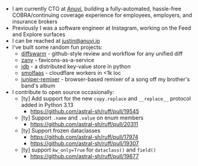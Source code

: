 - I am currently CTO at [Anuvi](https://anuvi.io/), building a fully-automated, hassle-free COBRA/continuing coverage experience for employees, employers, and insurance brokers
- Previously I was a software engineer at Instagram, working on the Feed and Explore surfaces
- I can be reached at [justin@anuvi.io](justin@anuvi.io)
- I've built some random fun projects:
  - [diffswarm](https://diffswarm.dev/) - github-style review and workflow for any unified diff
  - [zany](https://zany.sh/) - favicons-as-a-service
  - [jdb](https://github.com/thejchap/jdb) - a distributed key-value store in python
  - [smolfaas](https://github.com/thejchap/smolfaas) - cloudflare workers in <1k loc
  - [juniper-remixer](https://github.com/thejchap/juniper) - browser-based remixer of a song off my brother's band's album
- I contribute to open source occasionally:
  - [ty] Add support for the new `copy.replace` and `__replace__` protocol added in Python 3.13
    - https://github.com/astral-sh/ruff/pull/19545 
  - [ty] Support `.name` and `.value` on enum members
    - https://github.com/astral-sh/ruff/pull/20311
  - [ty] Support frozen dataclasses
    - https://github.com/astral-sh/ruff/pull/17974
    - https://github.com/astral-sh/ruff/pull/19307
  - [ty] support `kw_only=True` for `dataclass()` and `field()`
    - https://github.com/astral-sh/ruff/pull/19677
